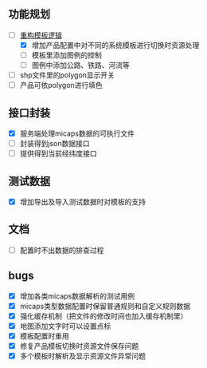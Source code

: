 ## 功能规划
- [ ] [重构模板逻辑](./issues/template.md)
	- [x] 增加产品配置中对不同的系统模板进行切换时资源处理
	- [ ] 模板里添加图例的控制
	- [ ] 图例中添加公路、铁路、河流等
- [ ] shp文件里的polygon显示开关
- [ ] 产品可依polygon进行填色

## 接口封装
- [x] 服务端处理micaps数据的可执行文件
- [ ] 封装得到json数据接口
- [ ] 提供得到当前经纬度接口

## 测试数据
- [x] 增加导出及导入测试数据时对模板的支持

## 文档
- [ ] 配置时不出数据的排查过程

## bugs
- [x] 增加各类micaps数据解析的测试用例
- [x] micaps类型数据配置时保留普通规则和自定义规则数据
- [x] 强化缓存机制（把文件的修改时间也加入缓存机制里）
- [x] 地图添加文字时可以设置点标
- [x] 模板配置时重用
- [x] 修复产品模板切换时资源文件保存问题
- [x] 多个模板时解析及显示资源文件异常问题
